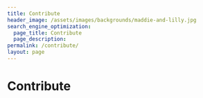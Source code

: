 ```yaml
---
title: Contribute
header_image: /assets/images/backgrounds/maddie-and-lilly.jpg
search_engine_optimization:
  page_title: Contribute
  page_description:
permalink: /contribute/
layout: page
---
```


# Contribute